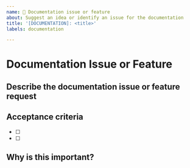 ```yaml
---
name: 📰 Documentation issue or feature
about: Suggest an idea or identify an issue for the documentation
title: '[DOCUMENTATION]: <title>'
labels: documentation

---
```


<!--
  🧡 Thank you for your time to make Cooltipz.css better with your feedback.
-->

# Documentation Issue or Feature

## Describe the documentation issue or feature request
<!--
  A clear and concise description.
  Provide screenshots if necessary.
-->

## Acceptance criteria
<!--
  Provide a bullet-pointed list of acceptance criteria.
-->
- [ ] 
- [ ] 


## Why is this important?
<!--
  This helps us decide the priority order of issues.
-->
